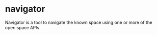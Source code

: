 # navigator
Navigator is a tool to navigate the known space using one or more of the open space APIs.
